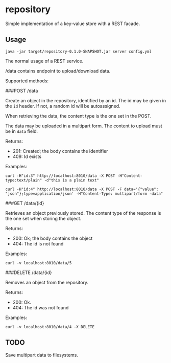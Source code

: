 # repository
Simple implementation of a key-value store with a REST facade.

## Usage ##

`java -jar target/repository-0.1.0-SNAPSHOT.jar server config.yml`

The normal usage of a REST service. 

/data contains endpoint to upload/download data.

Supported methods:

###POST /data

Create an object in the repository, identified by an id. The id may be given in the `id` header. 
If not, a random id will be autoassigned.

When retrieving the data, the content type is the one set in the POST.

The data may be uploaded in a multipart form. The content to upload must be in `data` field.


Returns:

* 201: Created; the body contains the identifier
* 409: Id exists

Examples:

`curl -H"id:3" http://localhost:8010/data -X POST -H"Content-type:text/plain" -d"this is a plain text"`

`curl -H"id:4" http://localhost:8010/data -X POST -F data='{"value": "json"};type=application/json' -H"Content-Type: multipart/form -data"`

###GET /data/{id}

Retrieves an object previously stored. The content type of the response is the one set when storing the object.

Returns:

* 200: Ok; the body contains the object
* 404: The id is not found

Examples:


`curl -v localhost:8010/data/5`

###DELETE /data/{id}

Removes an object from the repository.

Returns:

* 200: Ok.
* 404: The id was not found

Examples:

`curl -v localhost:8010/data/4 -X DELETE`

## TODO ##

Save multipart data to filesystems.
